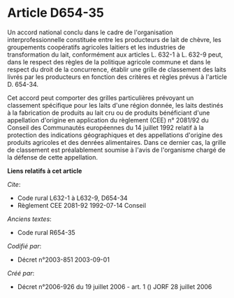 # Article D654-35

Un accord national conclu dans le cadre de l'organisation interprofessionnelle constituée entre les producteurs de lait de
chèvre, les groupements coopératifs agricoles laitiers et les industries de transformation du lait, conformément aux articles
L. 632-1 à L. 632-9 peut, dans le respect des règles de la politique agricole commune et dans le respect du droit de la
concurrence, établir une grille de classement des laits livrés par les producteurs en fonction des critères et règles prévus
à l'article D. 654-34.

Cet accord peut comporter des grilles particulières prévoyant un classement spécifique pour les laits d'une région donnée,
les laits destinés à la fabrication de produits au lait cru ou de produits bénéficiant d'une appellation d'origine en
application du règlement (CEE) n° 2081/92 du Conseil des Communautés européennes du 14 juillet 1992 relatif à la protection
des indications géographiques et des appellations d'origine des produits agricoles et des denrées alimentaires. Dans ce
dernier cas, la grille de classement est préalablement soumise à l'avis de l'organisme chargé de la défense de cette
appellation.

**Liens relatifs à cet article**

_Cite_:

  - Code rural L632-1 à L632-9, D654-34
  - Règlement CEE 2081-92 1992-07-14 Conseil

_Anciens textes_:

  - Code rural R654-35

_Codifié par_:

  - Décret n°2003-851 2003-09-01

_Créé par_:

  - Décret n°2006-926 du 19 juillet 2006 - art. 1 () JORF 28 juillet 2006
